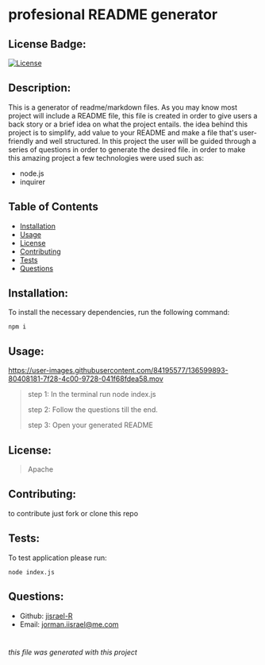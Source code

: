 # profesional README generator
  
  
  ## License Badge:
  [![License](https://img.shields.io/badge/license-Apache-blue)](https://shields.io)
  
  ## Description:
  This is a generator of readme/markdown files. As you may know most project will include a README file,
  this file is created in order to give users a back story or a brief idea on what the project entails.
  the idea behind this project is to simplify, add value to your README and make a file that's user-friendly 
  and well structured. In this project the user will be guided through a series of questions in order to 
  generate the desired file. in order to make this amazing project a few technologies were used such as:
  
  - node.js
  - inquirer
  

  ## Table of Contents 
  - [Installation](#installation)
  - [Usage](#usage)
  - [License](#license)
  - [Contributing](#contributing)
  - [Tests](#tests)
  - [Questions](#questions)
  
  ## Installation:
  To install the necessary dependencies, run the following command:

    npm i
  
 
  ## Usage:
  https://user-images.githubusercontent.com/84195577/136599893-80408181-7f28-4c00-9728-041f68fdea58.mov
  
  > step 1: In the terminal run  node index.js
  > 
  > step 2: Follow the questions till the end.
  > 
  > step 3: Open your generated README
              
  ## License:
 > Apache
  ## Contributing:
  to contribute just fork or clone this repo
  ## Tests:
  To test application please run:
   
    node index.js
  
  ## Questions:
  - Github: [jisrael-R](https://github.com/jisrael-R)
  - Email: jorman.iisrael@me.com 




# 

*this file was generated with this project*


